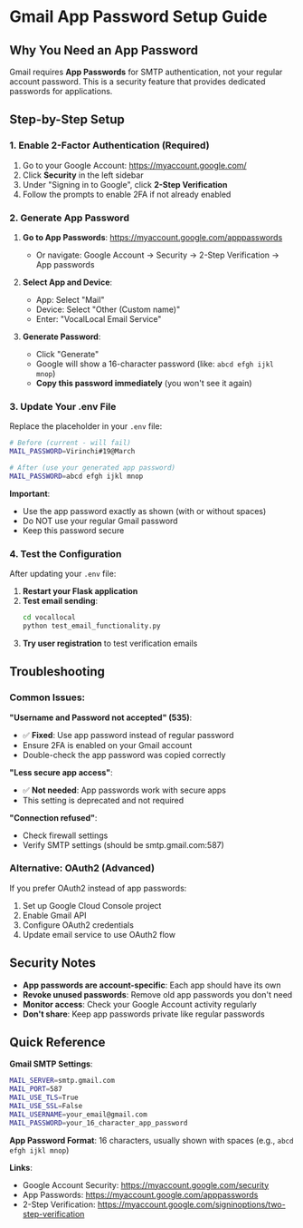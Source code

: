 # Gmail App Password Setup Guide

## Why You Need an App Password

Gmail requires **App Passwords** for SMTP authentication, not your regular account password. This is a security feature that provides dedicated passwords for applications.

## Step-by-Step Setup

### 1. Enable 2-Factor Authentication (Required)

1. Go to your Google Account: https://myaccount.google.com/
2. Click **Security** in the left sidebar
3. Under "Signing in to Google", click **2-Step Verification**
4. Follow the prompts to enable 2FA if not already enabled

### 2. Generate App Password

1. **Go to App Passwords**: https://myaccount.google.com/apppasswords
   - Or navigate: Google Account → Security → 2-Step Verification → App passwords

2. **Select App and Device**:
   - App: Select "Mail"
   - Device: Select "Other (Custom name)"
   - Enter: "VocalLocal Email Service"

3. **Generate Password**:
   - Click "Generate"
   - Google will show a 16-character password (like: `abcd efgh ijkl mnop`)
   - **Copy this password immediately** (you won't see it again)

### 3. Update Your .env File

Replace the placeholder in your `.env` file:

```bash
# Before (current - will fail)
MAIL_PASSWORD=Virinchi#19@March

# After (use your generated app password)
MAIL_PASSWORD=abcd efgh ijkl mnop
```

**Important**: 
- Use the app password exactly as shown (with or without spaces)
- Do NOT use your regular Gmail password
- Keep this password secure

### 4. Test the Configuration

After updating your `.env` file:

1. **Restart your Flask application**
2. **Test email sending**:
   ```bash
   cd vocallocal
   python test_email_functionality.py
   ```
3. **Try user registration** to test verification emails

## Troubleshooting

### Common Issues:

**"Username and Password not accepted" (535)**:
- ✅ **Fixed**: Use app password instead of regular password
- Ensure 2FA is enabled on your Gmail account
- Double-check the app password was copied correctly

**"Less secure app access"**:
- ✅ **Not needed**: App passwords work with secure apps
- This setting is deprecated and not required

**"Connection refused"**:
- Check firewall settings
- Verify SMTP settings (should be smtp.gmail.com:587)

### Alternative: OAuth2 (Advanced)

If you prefer OAuth2 instead of app passwords:
1. Set up Google Cloud Console project
2. Enable Gmail API
3. Configure OAuth2 credentials
4. Update email service to use OAuth2 flow

## Security Notes

- **App passwords are account-specific**: Each app should have its own
- **Revoke unused passwords**: Remove old app passwords you don't need
- **Monitor access**: Check your Google Account activity regularly
- **Don't share**: Keep app passwords private like regular passwords

## Quick Reference

**Gmail SMTP Settings**:
```bash
MAIL_SERVER=smtp.gmail.com
MAIL_PORT=587
MAIL_USE_TLS=True
MAIL_USE_SSL=False
MAIL_USERNAME=your_email@gmail.com
MAIL_PASSWORD=your_16_character_app_password
```

**App Password Format**: 16 characters, usually shown with spaces (e.g., `abcd efgh ijkl mnop`)

**Links**:
- Google Account Security: https://myaccount.google.com/security
- App Passwords: https://myaccount.google.com/apppasswords
- 2-Step Verification: https://myaccount.google.com/signinoptions/two-step-verification
